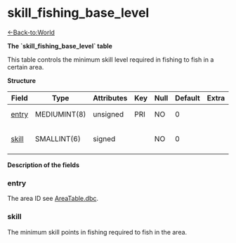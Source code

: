 # skill\_fishing\_base\_level

[<-Back-to:World](database-world.md)

**The \`skill\_fishing\_base\_level\` table**

This table controls the minimum skill level required in fishing to fish in a certain area.

**Structure**

| Field      | Type         | Attributes | Key | Null | Default | Extra | Comment                      |
|------------|--------------|------------|-----|------|---------|-------|------------------------------|
| [entry][1] | MEDIUMINT(8) | unsigned   | PRI | NO   | 0       |       | Area identifier              |
| [skill][2] | SMALLINT(6)  | signed     |     | NO   | 0       |       | Base skill level requirement |

[1]: #entry
[2]: #skill

**Description of the fields**

### entry

The area ID see [AreaTable.dbc](AreaTable).

### skill

The minimum skill points in fishing required to fish in the area.
